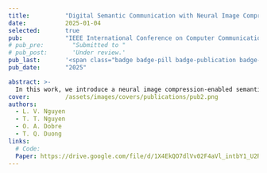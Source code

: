 ```yaml
---
title:          "Digital Semantic Communication with Neural Image Compression"
date:           2025-01-04
selected:       true
pub:            "IEEE International Conference on Computer Communications (INFOCOM)"
# pub_pre:        "Submitted to "
# pub_post:       'Under review.'
pub_last:       '<span class="badge badge-pill badge-publication badge-primary">Conference</span>'
pub_date:       "2025"

abstract: >-
  In this work, we introduce a neural image compression-enabled semantic communication system to enhance the efficiency of digital image transmission, named NCSC. By employing an accurate and adaptable entropy model, NCSC obtains the efficiently compressed bitstreams, which are compatible with digital communication systems. Incorporating with the well-established digital components, our system trained on the MS-SSIM metric can achieve a significant bandwidth compression ratio of 0.002 at low SNR, reducing remarkably transmission overhead.
cover:          /assets/images/covers/publications/pub2.png
authors:
  - L. V. Nguyen
  - T. T. Nguyen
  - O. A. Dobre
  - T. Q. Duong
links:
  # Code:
  Paper: https://drive.google.com/file/d/1X4EkQO7dlVv02F4aVl_intbY1_U2Rxka/view
---
```

